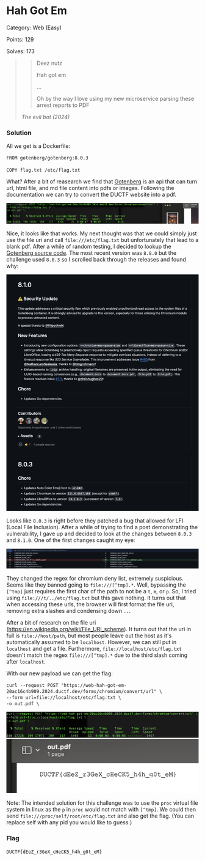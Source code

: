 # Hah Got Em

Category: Web (Easy)

Points: 129

Solves: 173

>>Deez nutz
>>
>>Hah got em
>>
>>...
>>
>>Oh by the way I love using my new microservice parsing these arrest reports to PDF
>>
>*The evil bot (2024)*

### Solution

All we get is a Dockerfile:

```docker
FROM gotenberg/gotenberg:8.0.3

COPY flag.txt /etc/flag.txt
```

What? After a bit of reasearch we find that [Gotenberg](https://gotenberg.dev/) is an api that can turn url, html file, and md file content into pdfs or images. Following the documentation we can try to convert the DUCTF website into a pdf.

![Test](/images/HahGotEmTest.png)

Nice, it looks like that works. My next thought was that we could simply just use the file uri and call ```file:///etc/flag.txt``` but unfortunately that lead to a blank pdf. After a while of random testing, I decided to lookup the [Gotenberg source code](https://github.com/gotenberg/gotenberg). The most recent version was `8.8.0` but the challenge used `8.0.3` so I scrolled back through the releases and found why:

![Release 8.0.3](/images/HahGotEmRelease.png)

Looks like `8.0.3` is right before they patched a bug that allowed for LFI (Local File Inclusion). After a while of trying to find a post demonstrating the vulnerability, I gave up and decided to look at the changes between `8.0.3` and `8.1.0`. One of the first changes caught my eye:

![Commits](/images/HahGotEmCommit.png)

They changed the regex for chromium deny list, extremely suspicious. Seems like they banned going to `file:///[^tmp].*`. Well, bypassing the `[^tmp]` just requires the first char of the path to not be a `t`, `m`, or `p`. So, I tried using `file:///t/../etc/flag.txt` but this gave nothing. It turns out that when accessing these urls, the browser will first format the file uri, removing extra slashes and condensing down `..`.

After a bit of research on the file uri (https://en.wikipedia.org/wiki/File_URI_scheme). It turns out that the uri in full is ```file://host/path```, but most people leave out the host as it's automatically assumed to be `localhost`. However, we can still put in `localhost` and get a file. Furthermore, `file://localhost/etc/flag.txt` doesn't match the regex `file:///[^tmp].*` due to the third slash coming after `localhost`.

With our new payload we can get the flag:

```shell
curl --request POST "https://web-hah-got-em-20ac16c4b909.2024.ductf.dev/forms/chromium/convert/url" \
--form url=file://localhost/etc/flag.txt \
-o out.pdf \
```

![Payload](/images/HahGotEmPayload.png)
![Flag](/images/HahGotEmFlag.png)

Note: The intended solution for this challenge was to use the `proc` virtual file system in linux as the `p` in `proc` would not match with `[^tmp]`. We could then send `file:///proc/self/root/etc/flag.txt` and also get the flag. (You can replace self with any pid you would like to guess.)



### Flag

```DUCTF{dEeZ_r3GeX_cHeCK5_h4h_g0t_eM}```